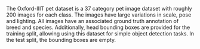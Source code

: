 The Oxford-IIIT pet dataset is a 37 category pet image dataset with roughly 200
images for each class. The images have large variations in scale, pose and
lighting. All images have an associated ground truth annotation of breed and species.
Additionally, head bounding boxes are provided for the training split, allowing using this dataset for simple 
object detection tasks. In the test split, the bounding boxes are empty.